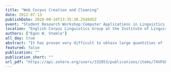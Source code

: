 ```yaml
---
title: "Web Corpus Creation and Cleaning"
date: 2012-07-13
publishDate: 2019-09-10T13:35:38.254945Z
event: "Student Research Workshop:Computer Applications in Linguistics (CSRW2012)"
location: "English Corpus Linguistics Group at the Institute of Linguistics and Literary Studies, Technische Universität Darmstadt, Darmstadt, DE"
authors: ["Egon W. Stemle"]
all_day: true
abstract: "It has proven very difficult to obtain large quantities of ‘traditional’ text that is not overly restricted by authorship or publishing companies and their terms of use, or other forms of intellectual property rights, is versatile – and controllable – enough in type, and hence, suitable for various scientific or commercial use-cases. [1,2,3] The growth of the World Wide Web as an information resource has been providing an alternative to large corpora of news feeds, newspaper texts, books, and other electronic versions of classic printed matters: The idea arose to gather data from the Web for it is an unprecedented and virtually inexhaustible source of authentic natural language data and offers the NLP community an opportunity to train statistical models on much larger amounts of data than was previously possible. [4,5,6] However, we observe that after crawling content from the Web the subsequent steps, namely, language identification, tokenising, lemmatising, part-of-speech tagging, indexing, etc. suffer from ’large and messy’ training corpora [. . . ] and interesting [. . . ] regularities may easily be lost among the countless duplicates, index and directory pages, Web spam, open or disguised advertising, and boilerplate [7]. The consequence is that thorough pre-processing and cleaning of Web corpora is crucial in order to obtain reliable frequency data. I will talk about Web corpora, their creation, and the necessary cleaning. [1] Adam Kilgarriff. Googleology is bad science. Comput. Linguist., 33(1):147–151, 2007 [2] Süddeutsche Zeitung Archiv – Allgemeine Geschäftsbedingungen. [3] The British National Corpus (BNC) user licence. Online Version. [4] Gregory Grefenstette and Julien Nioche. Estimation of english and non-english language use on the WWW. In In Recherche d’Information Assistée par Ordinateur (RIAO), pages 237–246, 2000 [5] Pernilla Danielsson and Martijn Wagenmakers, editors. Proceedings of Corpus Linguistics 2005, volume 1 of The Corpus Linguistics Conference Series, 2005. ISSN 1747-9398 [6] Stefan Evert. A lightweight and efficient tool for cleaning web pages. In Proceedings of the 6th International Conference on Language Resources and Evaluation (LREC 2008). [7] Daniel Bauer, Judith Degen, Xiaoye Deng, Priska Herger, Jan Gasthaus, Eugenie Giesbrecht, Lina Jansen, Christin Kalina, Thorben Krüger, Robert Märtin, Martin Schmidt, Simon Scholler, Johannes Steger, Egon Stemle, and Stefan Evert. FIASCO: Filtering the Internet by Automatic Subtree Classification, Osnabrück. In Building and Exploring Web Corpora (WAC3 - 2007) – Proceedings of the 3rd web as corpus workshop, incorporating CLEANEVAL."
featured: false
publication: ""
publication_short: ""
url_pdf: "https://api.zotero.org/users/332053/publications/items/74VFGE9A/file/view"
---
```


